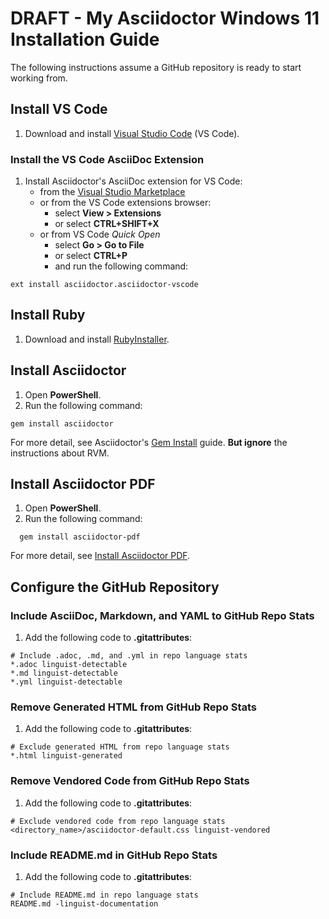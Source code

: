 # DRAFT - My Asciidoctor Windows 11 Installation Guide

The following instructions assume a GitHub repository is ready to start working from.

## Install VS Code

1. Download and install [Visual Studio Code](https://code.visualstudio.com/download) (VS Code).

### Install the VS Code AsciiDoc Extension

1. Install Asciidoctor's AsciiDoc extension for VS Code:
    * from the [Visual Studio Marketplace](https://marketplace.visualstudio.com/items?itemName=asciidoctor.asciidoctor-vscode)
    * or from the VS Code extensions browser:
      * select **View > Extensions** 
      * or select **CTRL+SHIFT+X**
    * or from VS Code *Quick Open*
      * select **Go > Go to File** 
      * or select **CTRL+P** 
      * and run the following command:

```
ext install asciidoctor.asciidoctor-vscode  
``` 

## Install Ruby

1. Download and install [RubyInstaller](https://rubyinstaller.org/downloads/).

## Install Asciidoctor

1. Open **PowerShell**.
1. Run the following command:

```
gem install asciidoctor
```

For more detail, see Asciidoctor's [Gem Install](https://docs.asciidoctor.org/asciidoctor/latest/install/ruby-packaging/#gem-install) guide. **But ignore** the instructions about RVM.

## Install Asciidoctor PDF

1. Open **PowerShell**.
1. Run the following command:

```
  gem install asciidoctor-pdf
```

For more detail, see [Install Asciidoctor PDF](https://docs.asciidoctor.org/pdf-converter/latest/install/#install-asciidoctor-pdf).

## Configure the GitHub Repository

### Include AsciiDoc, Markdown, and YAML to GitHub Repo Stats

1. Add the following code to **.gitattributes**:

```
# Include .adoc, .md, and .yml in repo language stats
*.adoc linguist-detectable
*.md linguist-detectable
*.yml linguist-detectable
```

### Remove Generated HTML from GitHub Repo Stats

1. Add the following code to **.gitattributes**:

```
# Exclude generated HTML from repo language stats
*.html linguist-generated
```

### Remove Vendored Code from GitHub Repo Stats

1. Add the following code to **.gitattributes**:

```
# Exclude vendored code from repo language stats
<directory_name>/asciidoctor-default.css linguist-vendored
```
### Include README.md in GitHub Repo Stats

1. Add the following code to **.gitattributes**:

```
# Include README.md in repo language stats
README.md -linguist-documentation
```